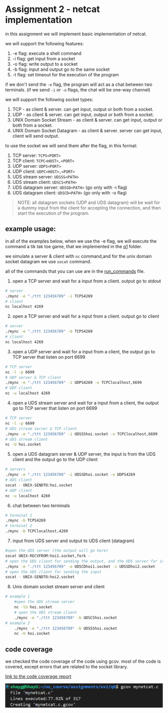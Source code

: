 # Assignment 2 - netcat implementation

in this assignment we will implement basic implementation of netcat.

we will support the following features:
1. -e flag: execute a shell command
2. -i flag: get input from a socket
3. -o flag: write output to a socket
4. -b flag: input and output go to the same socket
5. -t flag: set timeout for the execution of the program

if we don't send the `-e` flag, the program will act as a chat between two terminals. (if we send `-i` or `-o` flags, the chat will be one-way channel)

we will support the following socket types:
1. TCP - as client & server. can get input, output or both from a socket.
2. UDP - as client & server. can get input, output or both from a socket.
3. UNIX Domain Socket Stream - as client & server. can get input, output or both from a socket.
4. UNIX Domain Socket Datagram - as client & server. server can get input, client will send output.

to use the socket we will send them after the flag, in this format:
1. TCP server: `TCPS<PORT>`
2. TCP client: `TCPC<HOST>,<PORT>`
3. UDP server: `UDPS<PORT>`
4. UDP client: `UDPC<HOST>,<PORT>`
5. UDS stream server: `UDSSS<PATH>`
6. UDS stream client: `UDSCS<PATH>`
7. UDS datagram server: `UDSSD<PATH>` (go only with -i flag)
8. UDS datagram client: `UDSCD<PATH>` (go only with -o flag)

> NOTE: all datagram sockets (UDP and UDS datagram) will be wait for a dummy input from the client for accepting the connection, and then start the execution of the program.

## example usage:
in all of the examples below, when we use the -e flag, we will execute the command a tik tak toe game, that we implemented in the [q1](./q1/ttt.c) folder.

we simulate a server & client with `nc` command,and for the unix domain socket datagram we use `socat` command.

all of the commands that you can use are in the [run_commands](./run_commands) file.


1. open a TCP server and wait for a input from a client. output go to stdout
```bash
# server
./mync -e "./ttt 123456789" -i TCPS4269
# client
nc localhost 4269
```

2. open a TCP server and wait for a input from a client. output go to client
``` bash
# server
./mync -e "./ttt 123456789" -b TCPS4269
# client
nc localhost 4269
```

3. open a UDP server and wait for a input from a client, the output go to TCP server that listen on port 6699
```bash
# TCP server
nc -l -p 6699
# UDP server & TCP client
./mync -e "./ttt 123456789" -i UDPS4269 -o TCPClocalhost,6699
# UDP client
nc -u localhost 4269
```

4. open a UDS stream server and wait for a input from a client, the output go to TCP server that listen on port 6699
```bash
# TCP server
nc -l -p 6699
# UDS stream server & TCP client
./mync -e "./ttt 123456789" -i UDSSShoi.socket -o TCPClocalhost,6699
# UDS stream client
nc -U hoi.socket
```

5. open a UDS datagram server & UDP server, the input is from the UDS client and the output go to the UDP client
```bash
# servers
./mync -e "./ttt 123456789" -i UDSSDhoi.socket -o UDPS4269
# UDS client
socat - UNIX-SENDTO:hoi.socket
# UDP client
nc -u localhost 4269
```

6. chat between two terminals
```bash
# terminal 1
./mync -b TCPS4269
# terminal 2
./mync -b TCPClocalhost,4269
```

7. input from UDS server and output to UDS client (datagram)
```bash
#open the UDS server (the output will go here)
socat UNIX-RECVFROM:hoi1.socket,fork -
# open the UDS client for sending the output, and the UDS server for input
./mync -e "./ttt 123456789" -o UDSCDhoi1.socket -i UDSSDhoi2.socket
# open the UDS client for sending the input
socat - UNIX-SENDTO:hoi2.socket
```

8. Unix domain socket stream server and client
```bash
# example 1
    #open the UDS stream server
    nc -lU hoi.socket
    # open the UDS stream client
    ./mync -e "./ttt 123456789" -b UDSCShoi.socket
# example 2
    ./mync -e "./ttt 123456789" -b UDSSShoi.socket
    nc -U hoi.socket
```
## code coverage
we checked the code coverage of the code using gcov. most of the code is covered, except errors that are related to the socket library.

[link to the code coverage report](./q6/code%20coverage/mynetcat.c.gcov)

![code coverage](./q6/code%20coverage/code_coverage.png)